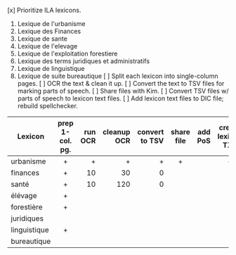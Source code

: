 [x] Prioritize ILA lexicons.
  1. Lexique de l'urbanisme
  1. Lexique des Finances
  1. Lexique de sante
  1. Lexique de l'elevage
  1. Lexique de l'exploitation forestiere
  1. Lexique des terms juridiques et administratifs
  1. Lexique de linguistique
  1. Lexique de suite bureautique
[ ] Split each lexicon into single-column pages.
[ ] OCR the text & clean it up.
[ ] Convert the text to TSV files for marking parts of speech.
[ ] Share files with Kim.
[ ] Convert TSV files w/ parts of speech to lexicon text files.
[ ] Add lexicon text files to DIC file; rebuild spellchecker.

| Lexicon      | prep 1-col. pg. | run OCR | cleanup OCR | convert to TSV | share file | add PoS | create lexicon TXT |
| ---          | :-:             | --:     | --:         | --:            | :-:        | --:     | :-:                |
| urbanisme    | +               | +       | +           | +              | +          |         | +                  |
| finances     | +               | 10      | 30          | 0              |            |         |                    |
| santé        | +               | 10      | 120         | 0              |            |         |                    |
| élévage      | +               |         |             |                |            |         |                    |
| forestière   | +               |         |             |                |            |         |                    |
| juridiques   |                 |         |             |                |            |         |                    |
| linguistique | +               |         |             |                |            |         |                    |
| bureautique  |                 |         |             |                |            |         |                    |
